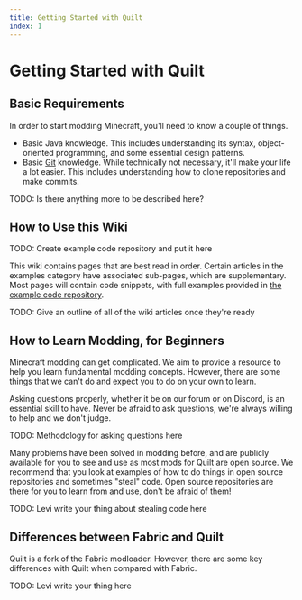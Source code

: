```yaml
---
title: Getting Started with Quilt
index: 1
---
```


# Getting Started with Quilt

## Basic Requirements

In order to start modding Minecraft, you'll need to know a couple of things.

- Basic Java knowledge. This includes understanding its syntax, object-oriented
  programming, and some essential design patterns.
- Basic [Git](https://git-scm.com/) knowledge. While technically not necessary, it'll
  make your life a lot easier. This includes understanding how to clone repositories
  and make commits.

TODO: Is there anything more to be described here?

## How to Use this Wiki

TODO: Create example code repository and put it here

This wiki contains pages that are best read in order. Certain articles in the
examples category have associated sub-pages, which are supplementary. Most pages will
contain code snippets, with full examples provided in
[the example code repository](https://example.com).

TODO: Give an outline of all of the wiki articles once they're ready

## How to Learn Modding, for Beginners

Minecraft modding can get complicated. We aim to provide a resource to help you learn
fundamental modding concepts. However, there are some things that we can't do and
expect you to do on your own to learn.

Asking questions properly, whether it be on our forum or on Discord, is an essential
skill to have. Never be afraid to ask questions, we're always willing to help and we
don't judge.

TODO: Methodology for asking questions here

Many problems have been solved in modding before, and are publicly available for you
to see and use as most mods for Quilt are open source. We recommend that you look at
examples of how to do things in open source repositories and sometimes "steal" code.
Open source repositories are there for you to learn from and use, don't be afraid of
them!

TODO: Levi write your thing about stealing code here

## Differences between Fabric and Quilt

Quilt is a fork of the Fabric modloader. However, there are some key differences with
Quilt when compared with Fabric.

TODO: Levi write your thing here
